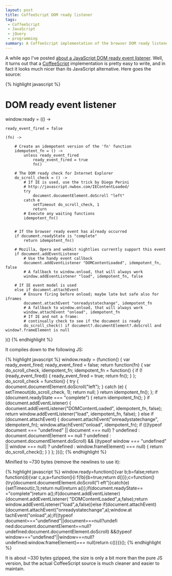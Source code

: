 ```yaml
---
layout: post
title: CoffeeScript DOM ready listener
tags:
 - CoffeeScript
 - JavaScript
 - jQuery
 - programming
summary: A CoffeeScript implementation of the browser DOM ready listener.
---
```


A while ago I've posted [about a JavaScript DOM ready event
listener](/2010/08/07/writing-your-own-dom-ready-listener.html). Well, it turns out that a [CoffeeScript](http://jashkenas.github.com/coffee-script/) implementation is pretty easy to write, and in fact it looks much nicer than its JavaScript alternative. Here goes the source:

{% highlight javascript %}
# DOM ready event listener
window.ready = (() ->

    ready_event_fired = false

    (fn) ->

        # Create an idempotent version of the 'fn' function
        idempotent_fn = () ->
            unless ready_event_fired
                ready_event_fired = true
                fn()

        # The DOM ready check for Internet Explorer
        do_scroll_check = () ->
            # If IE is used, use the trick by Diego Perini
            # http://javascript.nwbox.com/IEContentLoaded/
            try 
                document.documentElement.doScroll "left"
            catch e
                setTimeout do_scroll_check, 1
                return
            # Execute any waiting functions
            idempotent_fn()


        # If the browser ready event has already occurred
        if document.readyState is "complete"
            return idempotent_fn()

        # Mozilla, Opera and webkit nightlies currently support this event
        if document.addEventListener
            # Use the handy event callback
            document.addEventListener "DOMContentLoaded", idempotent_fn, false
            # A fallback to window.onload, that will always work
            window.addEventListener "load", idempotent_fn, false

        # If IE event model is used
        else if document.attachEvent
            # Ensure firing before onload; maybe late but safe also for iframes
            document.attachEvent "onreadystatechange", idempotent_fn
            # A fallback to window.onload, that will always work
            window.attachEvent "onload", idempotent_fn
            # If IE and not a frame:
            # continually check to see if the document is ready
            do_scroll_check() if document?.documentElement?.doScroll and window?.frameElement is null
)()
{% endhighlight %}

It compiles down to the following JS:

{% highlight javascript %}
window.ready = (function() {
  var ready_event_fired;
  ready_event_fired = false;
  return function(fn) {
    var do_scroll_check, idempotent_fn;
    idempotent_fn = function() {
      if (!(ready_event_fired)) {
        ready_event_fired = true;
        return fn();
      }
    };
    do_scroll_check = function() {
      try {
        document.documentElement.doScroll("left");
      } catch (e) {
        setTimeout(do_scroll_check, 1);
        return null;
      }
      return idempotent_fn();
    };
    if (document.readyState === "complete") {
      return idempotent_fn();
    }
    if (document.addEventListener) {
      document.addEventListener("DOMContentLoaded", idempotent_fn, false);
      return window.addEventListener("load", idempotent_fn, false);
    } else if (document.attachEvent) {
      document.attachEvent("onreadystatechange", idempotent_fn);
      window.attachEvent("onload", idempotent_fn);
      if (((typeof document === "undefined" || document === null) ?
        undefined : document.documentElement == null ? undefined :
          document.documentElement.doScroll) &&
        ((typeof window === "undefined" || window === null) ? undefined :
          window.frameElement) === null) {
            return do_scroll_check();
      }
    }
  };
})();
{% endhighlight %}

Minified to ~730 bytes (remove the newlines to use it):

{% highlight javascript %}
window.ready=function(){var b;b=false;return function(d){var c,a;a=function(){i
f(!b){b=true;return d()}};c=function(){try{document.documentElement.doScroll("l
eft")}catch(e){setTimeout(c,1);return null}return a()};if(document.readyState==
="complete")return a();if(document.addEventListener){document.addEventListener(
"DOMContentLoaded",a,false);return window.addEventListener("load",a,false)}else
if(document.attachEvent){document.attachEvent("onreadystatechange",a);window.at
tachEvent("onload",a);if((typeof document==="undefined"||document===null?undefi
ned:document.documentElement==null?undefined:document.documentElement.doScroll)
&&(typeof window==="undefined"||window===null?undefined:window.frameElement)===
null)return c()}}}();
{% endhighlight %}

It is about ~330 bytes gzipped, the size is only a bit more than the pure JS
version, but the actual CoffeeScript source is much cleaner and easier to
maintain.
